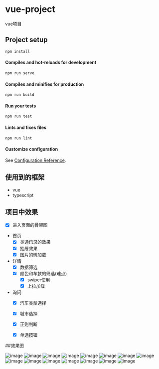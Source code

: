 ﻿# vue-project

vue项目

## Project setup
```
npm install
```

#### Compiles and hot-reloads for development
```
npm run serve
```

#### Compiles and minifies for production
```
npm run build
```

#### Run your tests
```
npm run test
```

#### Lints and fixes files
```
npm run lint
```

#### Customize configuration
See [Configuration Reference](https://cli.vuejs.org/config/).



## 使用到的框架

- vue
- typescript

## 项目中效果
- [X] 进入页面的骨架图

- 首页
    - [X] 类通讯录的效果
    - [X] 抽屉效果
    - [X] 图片的懒加载
- 详情
    - [X] 数据筛选
    - [X] 颜色和车款的筛选(难点)
        - [X] swiper使用
        - [X] 上拉加载
- 询问
    - [X] 汽车类型选择
    - [X] 城市选择
    - [X] 正则判断
    - [X] 单选按钮


##效果图

![image](/carQuote/public/img/gu.png) ![image](/carQuote/public/img/home.png) ![image](/carQuote/public/img/home2.png) ![image](/carQuote/public/img/detail.png) ![image](/carQuote/public/img/img.png) ![image](/carQuote/public/img/chooseColor.png) ![image](/carQuote/public/img/chooseCar.png) ![image](/carQuote/public/img/choose1.png) ![image](/carQuote/public/img/swiper.png) ![image](/carQuote/public/img/question.png) ![image](/carQuote/public/img/type.png) ![image](/carQuote/public/img/city.png)
![image](/carQuote/public/img/dialog1.png) ![image](/carQuote/public/img/success.png) ![image](/carQuote/public/img/soft.png)
